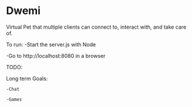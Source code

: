 # Dwemi
Virtual Pet that multiple clients can connect to, interact with, and take care of.

To run:
  -Start the server.js with Node
  
  -Go to http://localhost:8080 in a browser
  
  
TODO:
      
    
  
  
  
  Long term Goals:
    
    -Chat
    
    -Games
  
